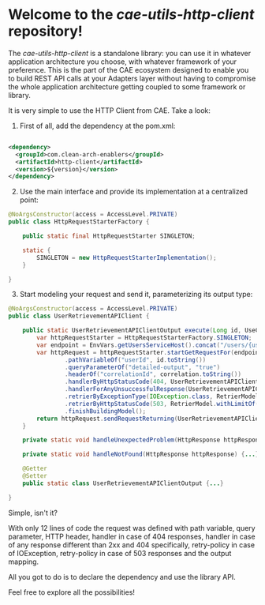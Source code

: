 # Welcome to the _cae-utils-http-client_ repository!
The _cae-utils-http-client_ is a standalone library: you can use it in whatever application architecture you choose, with whatever framework of your preference. This is the part of the CAE ecosystem designed to enable you to build REST API calls at your Adapters layer without having to compromise the whole application architecture getting coupled to some framework or library.

It is very simple to use the HTTP Client from CAE. Take a look:

1. First of all, add the dependency at the pom.xml:

```xml

<dependency>
  <groupId>com.clean-arch-enablers</groupId>
  <artifactId>http-client</artifactId>
  <version>${version}</version>
</dependency>

```

2. Use the main interface and provide its implementation at a centralized point:

```java
@NoArgsConstructor(access = AccessLevel.PRIVATE)
public class HttpRequestStarterFactory {

    public static final HttpRequestStarter SINGLETON;

    static {
        SINGLETON = new HttpRequestStarterImplementation();
    }

}
```

3. Start modeling your request and send it, parameterizing its output type:

```java
@NoArgsConstructor(access = AccessLevel.PRIVATE)
public class UserRetrievementAPIClient {

    public static UserRetrievementAPIClientOutput execute(Long id, UseCaseExecutionCorrelation correlation){
        var httpRequestStarter = HttpRequestStarterFactory.SINGLETON;
        var endpoint = EnvVars.getUsersServiceHost().concat("/users/{userId}");
        var httpRequest = httpRequestStarter.startGetRequestFor(endpoint)
                .pathVariableOf("userId", id.toString())
                .queryParameterOf("detailed-output", "true")
                .headerOf("correlationId", correlation.toString())
                .handlerByHttpStatusCode(404, UserRetrievementAPIClient::handleNotFound)
                .handlerForAnyUnsuccessfulResponse(UserRetrievementAPIClient::handleUnexpectedProblem)
                .retrierByExceptionType(IOException.class, RetrierModel.withLimitOf(5))
                .retrierByHttpStatusCode(503, RetrierModel.withLimitOf(5))
                .finishBuildingModel();
        return httpRequest.sendRequestReturning(UserRetrievementAPIClientOutput.class);
    }

    private static void handleUnexpectedProblem(HttpResponse httpResponse) {...}

    private static void handleNotFound(HttpResponse httpResponse) {...}

    @Getter
    @Setter
    public static class UserRetrievementAPIClientOutput {...}

}
```

Simple, isn't it?

With only 12 lines of code the request was defined with path variable, query parameter, HTTP header, handler in case of 404 responses, handler in case of any response different than 2xx and 404 specifically, retry-policy in case of IOException, retry-policy in case of 503 responses and the output mapping.

All you got to do is to declare the dependency and use the library API.

Feel free to explore all the possibilities!
